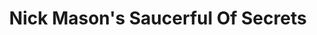 ---
title: "Nick Mason's Saucerful Of Secrets"
summary: "Nick Mason´s of music revival. Primarily only a live show act to play the more early space-rock oriented music from Pink Floyd made from 1967-1972."
image: "nick-mason-s-saucerful-of-secrets.jpg"
apple_music_artist_url: "https://music.apple.com/gb/artist/nick-masons-saucerful-of-secrets/1495413096"
---